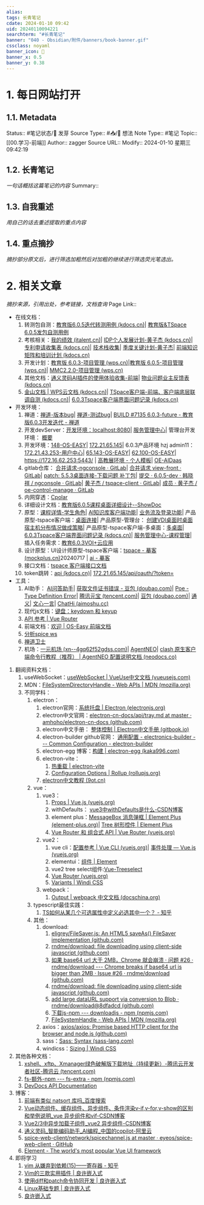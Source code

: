 ```yaml
---
alias:
tags: 长青笔记
cdate: 2024-01-10 09:42
uid: 20240110094221
searchterm: "#长青笔记"
banner: "040 - Obsidian/附件/banners/book-banner.gif"
cssclass: noyaml
banner_icon: 💌
banner_x: 0.5
banner_y: 0.38
---
```


# 1. 每日网站打开

## 1.1. Metadata

Status:: #笔记状态/🌱 发芽
Source Type:: #📥/💭 想法 
Note Type:: #笔记
Topic:: [[00.学习-前端]]
Author:: zagger
Source URL::
Modify:: 2024-01-10 星期三 09:42:19

## 1.2. 长青笔记

_一句话概括这篇笔记的内容_
Summary::

## 1.3. 自我重述

_用自己的话去重述提取的重点内容_

## 1.4. 重点摘抄

_摘抄部分原文后，进行筛选加粗然后对加粗的继续进行筛选荧光笔选出。_

# 2. 相关文章

_摘抄来源，引用出处，参考链接，文档查询_
Page Link::
- 在线文档：
	1. 转测包自测：[教育版6.0.5迭代转测用例 (kdocs.cn)](https://www.kdocs.cn/l/cp60g31a8g51)| [教育版&TSpace 6.0.5发包自测用例](https://www.kdocs.cn/l/cnuKyoxybexA)
	2. 考核相关：[我的绩效 (italent.cn)](https://www.italent.cn/portal/convoy/performanceCloud?quark_s=bf24aec64ff6976f0011856589560a072c456e60b2b4920e16ecf25079a0a73b&_qsrcapp=Italent&_qrt=html&_userSpecialType=1&xpuid=600458213&_pageId=Vo6IsR&_pageType=cloud&_restoreHref=https%3A%2F%2Fcloud.italent.cn%2FperformanceCloud%2F%23%2FbasePage%3FpageType%3DPerformanceDetailPage%26assessmentId%3De97bf122-5e6b-4ed3-b3b2-e71d9dadbf63%26workflowStepId%3D2f5e68cf-6772-4c96-8727-c797df6eaf6d%26fromType%3D4%26sourceType%3DmyAssessmentList%26stepType%3D2%26todoTypeId%3Da5c29efc-5e95-4fbc-a104-1150de6b13f0%26activityManagerId%3D80af0ee7-7a58-4499-98b3-7455c711854d%26shadow_context%3D%257BappModel%253A%2522italent%2522%252Cuppid%253A%25222%2522%257D&_menuId=e9ee7c1b-22bb-4c23-bfe9-a85c7abeaeb0&_menuRootId=9027d6ad-d015-4c62-83d8-3fddb015b59d&_pageTitle=%E6%88%91%E7%9A%84%E7%BB%A9%E6%95%88#/basePage?pageType=PerformanceDetailPage&assessmentId=e97bf122-5e6b-4ed3-b3b2-e71d9dadbf63&workflowStepId=2f5e68cf-6772-4c96-8727-c797df6eaf6d&fromType=4&sourceType=myAssessmentList&stepType=2&todoTypeId=a5c29efc-5e95-4fbc-a104-1150de6b13f0&activityManagerId=80af0ee7-7a58-4499-98b3-7455c711854d&shadow_context=%7BappModel%3A%22italent%22%2Cuppid%3A%222%22%7D&quark_s=fb0dba4700d72990988fb337c21f25a6eab47245dd1548aa306bbec3b92716b5)| [IDP个人发展计划-黄子杰 (kdocs.cn)](https://www.kdocs.cn/l/cefDVcofJSyp)| [专利申请收集表 (kdocs.cn)](https://www.kdocs.cn/l/cfoTDtnPQmeC)| [技术栈收集](https://www.kdocs.cn/l/cuEbiKZ0HLVS)| [季度关键计划-黄子杰](https://www.kdocs.cn/l/cdqH7xWDH9ah)| [前端知识矩阵和培训计划 (kdocs.cn)](https://www.kdocs.cn/l/cma7BWcmSfGk)
	3. 开发计划：[教育版 6.0.3-项目管理 (wps.cn)](https://pm.wps.cn/?vcl_cli=st&group_id=1769798260#/project/1712625117321129)|[教育版 6.0.5-项目管理 (wps.cn)](https://pm.wps.cn/#/project/1722244175513828?viewId=1722244175545118)| [MMC2.2.0-项目管理 (wps.cn)](https://pm.wps.cn/#/project/1723097202975898)
	4. 其他文档：[通义灵码AI插件的使用体验收集-前端](https://www.kdocs.cn/l/cd3qM5mG2S2W?from=docs&source=docsWeb&R=L1MvNg==)| [物业问题业主反馈表 (kdocs.cn)](https://www.kdocs.cn/l/cj2Sigl0f6kz?from=docs&reqtype=kdocs&startTime=1725332149076&R=L1MvNA==)
	5. [金山文档 | WPS云文档 (kdocs.cn)](https://www.kdocs.cn/latest)| [TSpace客户端-前端、客户端底层联调自测 (kdocs.cn)](https://www.kdocs.cn/l/coQwEDDnRC0L?from=docs&reqtype=kdocs&startTime=1718930883414)| [6.0.3Tspace客户端界面问题记录 (kdocs.cn)](https://www.kdocs.cn/l/cs5VdKkNr2td)
- 开发环境：
	1. 禅道：[禅道-版本bug](http://172.16.203.14:2980/build-view-6651.html?tid=ytewirxo)| [禅道-测试bug](http://172.16.203.14:2980/bug-browse-7-0-resolvedbyme.html?tid=4pc51mtc)| [BUILD #7135 6.0.3-future - 教育版6.0.3开发迭代 - 禅道](http://172.16.203.14:2980/build-view-7135.html?tid=glrod066)
	2. 开发devServer：[开发环境：localhost:8080](http://localhost:8080/view-front/#/gateway/mydesktop)| [服务管理中心](http://localhost:8080/v/#/serve/desktop/releaseDesktop)| 管理台开发环境： [概要](http://localhost:8080/#/summary)
	3. 开发环境：[148-OS-EASY](https://172.21.65.148/#/login)| [172.21.65.145](https://172.21.65.145/view-front/#/gateway/home)| 6.0.3产品环境 hzj admin11：[172.21.43.253-用户中心](https://172.21.43.253/v/#/gateway/appointments)| [65.143-OS-EASY](https://172.16.65.143/#/login?next=%2Ftemplate%2Fteach)| [62.100-OS-EASY](https://172.16.62.100/#/login?next=%2Fhelp%2Fabout)|  https://172.16.62.253:5443/ | [高教展环境 - 个人模板](https://172.16.25.200/#/template/personal)| [OE-AIDaas](http://172.16.201.45:90/#/login?redirect=/main/knowledge)
	4. gitlab仓库： [合并请求-ngconsole · GitLab](http://172.16.203.254/hanxiaoxiang/ngconsole/-/merge_requests)| [合并请求 view-front · GitLab](http://172.16.203.254/huangzijie/view-front/-/merge_requests)| [patch: 5.5.3桌面连接-下载问题 补丁包](http://172.16.203.254/hanxiaoxiang/ngconsole/-/commit/b01e2298a3212de372cadc73057af1017f46f83a)| [提交 · 6.0.5-dev · 韩晓祥 / ngconsole · GitLab](http://172.16.203.254/hanxiaoxiang/ngconsole/-/commits/6.0.5-dev)| [黄子杰 / tspace-client · GitLab](http://172.16.203.254/huangzijie/tspace-client)| [成员 · 黄子杰 / oe-control-manage · GitLab](http://172.16.203.254/huangzijie/oe-control-manage/-/project_members)
	5. 内网穿透：[Cpolar](http://localhost:9200/#/login?redirect=%2Ftunnels%2Flist)
	6. 详细设计文档：[教育版6.0.5课程桌面详细设计--ShowDoc](http://192.168.0.161:4999/web/#/3/5016)
	7. 原型：[课程详情-学生角色](http://172.16.203.30:8005/TSpace&%E6%95%99%E8%82%B2%E6%A1%8C%E9%9D%A2%E4%BA%91%E7%B3%BB%E5%88%976.0.5/YCY/#id=9a0b5z&p=%E8%AF%BE%E7%A8%8B%E8%AF%A6%E6%83%85-%E5%AD%A6%E7%94%9F%E8%A7%92%E8%89%B2&hi=1&g=1)| [AI知识库客户端功能](http://172.16.203.30:8005/AI%E7%9F%A5%E8%AF%86%E5%BA%93/ai%E7%9F%A5%E8%AF%86%E5%BA%93%E5%AE%A2%E6%88%B7%E7%AB%AF/#id=tkay7j&p=ai%E7%9F%A5%E8%AF%86%E5%BA%93%E5%AE%A2%E6%88%B7%E7%AB%AF%E5%8A%9F%E8%83%BD&g=1)| [业务流及登录功能](http://172.16.203.30:8005/AI%E7%9F%A5%E8%AF%86%E5%BA%93/ai%E7%9F%A5%E8%AF%86%E5%BA%93%E6%95%99%E5%B8%88%E4%BE%A7/#id=j5ic35&p=%E4%B8%9A%E5%8A%A1%E6%B5%81%E5%8F%8A%E7%99%BB%E5%BD%95%E5%8A%9F%E8%83%BD&g=1)| 产品原型-tspace客户端：[桌面连接](http://172.16.203.30:8005/%E6%95%99%E8%82%B2%E6%A1%8C%E9%9D%A2%E4%BA%91%E7%B3%BB%E5%88%976.0.3/TSpace%E5%AE%A2%E6%88%B7%E7%AB%AF/#id=jal676&p=%E6%A1%8C%E9%9D%A2%E8%BF%9E%E6%8E%A5_1&g=1)| 产品原型-管理台： [创建VDI桌面时桌面宿主机分布情况做成策略](http://172.16.203.30:8005/%E6%95%99%E8%82%B2%E6%A1%8C%E9%9D%A2%E4%BA%91%E7%B3%BB%E5%88%976.0.3/YD/start.html#id=fz6qb0&p=%E5%88%9B%E5%BB%BAvdi%E6%A1%8C%E9%9D%A2%E6%97%B6%E6%A1%8C%E9%9D%A2%E5%AE%BF%E4%B8%BB%E6%9C%BA%E5%88%86%E5%B8%83%E6%83%85%E5%86%B5%E5%81%9A%E6%88%90%E7%AD%96%E7%95%A5&g=1)| 产品原型-tspace客户端-多桌面：[多桌面](http://172.16.203.30:8005/%E6%95%99%E8%82%B2%E6%A1%8C%E9%9D%A2%E4%BA%91%E7%B3%BB%E5%88%976.0.3/TSpace%E5%AE%A2%E6%88%B7%E7%AB%AF/#id=uqp60u&p=%E5%A4%9A%E6%A1%8C%E9%9D%A2&g=1)| [6.0.3Tspace客户端界面问题记录 (kdocs.cn)](https://www.kdocs.cn/l/cs5VdKkNr2td)| [服务管理中心-课程管理](http://172.16.203.30:8005/TSpace&%E6%95%99%E8%82%B2%E6%A1%8C%E9%9D%A2%E4%BA%91%E7%B3%BB%E5%88%976.0.5/YCY/#id=mufixd&p=%E6%9C%8D%E5%8A%A1%E7%AE%A1%E7%90%86%E4%B8%AD%E5%BF%83-%E8%AF%BE%E7%A8%8B%E7%AE%A1%E7%90%86&g=1)| 插入任务需求：[教育6.0.3VOI+云应用](http://172.16.203.30:8005/%E6%95%99%E8%82%B2%E6%A1%8C%E9%9D%A2%E4%BA%91%E7%B3%BB%E5%88%976.0.3/VOI%E7%BB%93%E5%90%88%E4%BA%91%E5%BA%94%E7%94%A8/start.html#id=cc3hyy&p=%E6%95%99%E8%82%B26_0_3voi_%E4%BA%91%E5%BA%94%E7%94%A8)
	8. 设计原型：UI设计师原型-tspace客户端：[tspace - 摹客 (mockplus.cn)](https://app.mockplus.cn/app/hMSsCezHNdF/develop/design/unX_jm7aib)20240717 | [ai - 摹客](https://app.mockplus.cn/app/hMSsCezHNdF/develop/design/4yhQjSowt)
	9. 接口文档：[tspace 客户端接口文档](http://192.168.0.161:4999/web/#/p/bc9c7ef7dedba6c2570857cae614cc7e)
	10. token跳转：[api (kdocs.cn)](https://www.kdocs.cn/l/cohUGq1rP8fR?f=301)| [172.21.65.145/api/oauth/?token=](https://172.21.65.145/api/oauth/?token=eyJhbGciOiJIUzI1NiIsInR5cCI6IkpXVCJ9.eyJ1c2VyX2lkIjozLCJleHAiOjE3MTkzMDM3ODN9.gREvcYcAJGladlPjsntmm0ziZNDunnKThFPfegX7vcQ&location=https://172.21.65.145:443/v/#/gateway/personal)
- 工具：
	1. AI助手： [AI问答助手](https://poe.com/chat/1xnvodloyqni0xse6z2)| [获取文件证书错误 - 豆包 (doubao.com)](https://www.doubao.com/chat/125244209714434)| [Poe -Type Definition Error](https://poe.com/chat/2am17v35iq6kl2yxe6s)| [腾讯元宝 (tencent.com)](https://yuanbao.tencent.com/chat/naQivTmsDa)| [豆包 (doubao.com)](https://www.doubao.com/chat/76098657997570)| [通义](https://tongyi.aliyun.com/qianwen/?spm=5176.28326591.0.0.40f76ee1zBYunq&sessionId=a708ad0363fc485bb0ad7f52dc58dd91)| [文心一言](https://yiyan.baidu.com/)| [ChatHi (aimoshu.cc)](https://chat.aimoshu.cc/?type=1&token=G0bIjjokHh4Tk6B7SL3EkKtys8aRxHPc@Z9Pkb4rJbEFBggNX3ZK1oMEayxDiwoe3&bd_vid=7602131967207937914#/preset)
	3. 现代js文档：[键盘：keydown 和 keyup](https://zh.javascript.info/keyboard-events)
	4. [API 参考 | Vue Router](https://v3.router.vuejs.org/zh/api/#router-getroutes)
	5. 前端文档：[欢迎 | OS-Easy 前端文档](http://192.168.0.161/fedoc/)
	6. [分析spice ws](https://172.19.21.196:8443/)
	7. [禅道卫士](http://192.168.0.161:8090/)
	8. 机场：[一元机场 (xn--4gq62f52gdss.com)](https://xn--4gq62f52gdss.com/#/login)| [AgentNEO](https://agentneo.tech/dashboard)| [clash 原生客户端命令行教程（推荐） | AgentNEO 配置说明文档 (neodocs.co)](https://www.neodocs.co/others/clash-yuan-sheng-ke-hu-duan-ming-ling-hang-jiao-cheng-tui-jian)
1. 翻阅资料文档：
	1. useWebSocket：[useWebSocket | VueUse中文文档 (vueusejs.com)](https://www.vueusejs.com/core/useWebSocket/#type-declarations)
	2. MDN：[FileSystemDirectoryHandle - Web APIs | MDN (mozilla.org)](https://developer.mozilla.org/en-US/docs/Web/API/FileSystemDirectoryHandle)
	3. 不同学科：
		1. electron：
			1. electron官网：[系统托盘 | Electron (electronjs.org)](https://www.electronjs.org/zh/docs/latest/api/tray#traydisplayballoonoptions-windows)
			2. electron中文官网：[electron-cn-docs/api/tray.md at master · amhoho/electron-cn-docs (github.com)](https://github.com/amhoho/electron-cn-docs/blob/master/api/tray.md)
			3. electron中文手册： [整体控制 | Electron中文手册 (gitbook.io)](https://yuzhigang5460.gitbook.io/electron/api/api-jie-kou-zhi-zhu-jin-cheng-jie-kou/app)
			4. electron-builder github官网： [通用配置 - electronics-builder --- Common Configuration - electron-builder](https://www.electron.build/configuration/configuration)
			5. electron-egg 博客：[构建 | electron-egg (kaka996.com)](https://www.kaka996.com/pages/95a09b/#%E7%AC%AC%E5%9B%9B%E6%AD%A5-%E6%89%BE%E5%88%B0%E7%A8%8B%E5%BA%8F)
			6. electron-vite：
				1. [热重载 | electron-vite](https://cn.electron-vite.org/guide/hot-reloading)
				2. [Configuration Options | Rollup (rollupjs.org)](https://rollupjs.org/configuration-options/#watch)
			7. [electron中文教程 (9ot.cn)](https://9ot.cn:3/public/book/Electron/electron%E4%B8%AD%E6%96%87%E6%95%99%E7%A8%8B.pdf)
		2. vue：
			1. vue3：
				1. [Props | Vue.js (vuejs.org)](https://cn.vuejs.org/guide/components/props.html)
				2. withDefaults： [vue3中withDefaults是什么-CSDN博客](https://blog.csdn.net/kuang_nu/article/details/133079401)
				3. element plus：[MessageBox 消息弹框 | Element Plus (element-plus.org)](https://element-plus.org/zh-CN/component/message-box.html#api)| [Tree 树形控件 | Element Plus](https://element-plus.org/zh-CN/component/tree.html#props)
				4. [Vue Router 和 组合式 API | Vue Router (vuejs.org)](https://router.vuejs.org/zh/guide/advanced/composition-api.html)
			2. vue2：
				1. vue cli：[配置参考 | Vue CLI (vuejs.org)](https://cli.vuejs.org/zh/config/)| [事件处理 — Vue.js (vuejs.org)](https://v2.cn.vuejs.org/v2/guide/events.html)
				2. elementui：[组件 | Element](https://element.eleme.cn/#/zh-CN/component/input)
				3. vue2 tree select组件:[Vue-Treeselect](https://vue-treeselect.js.org/#more-features)
				4. [Vue Router (vuejs.org)](https://v3.router.vuejs.org/zh/)
				5. [Variants | Windi CSS](https://windicss.org/utilities/general/variants.html)
			3. webpack：
				1. [Output | webpack 中文文档 (docschina.org)](https://webpack.docschina.org/configuration/output/#outputfilename)
		3. typescript最佳实践：
			1. [TS如何从某几个可选属性中定义必选其中一个？ - 知乎](https://www.zhihu.com/question/520705103#:~:text=RequireTupleOne%3CV%2C%20%5B%27a%27%2C%20%27b%27%2C%20%27c%27%5D%3E%20%3D%20RequireKey%3CV%2C%20%27a%27%3E%20%7C,%27c%27%3E%20%E7%84%B6%E5%90%8E%E5%86%8D%E7%BB%93%E5%90%88%E8%81%94%E5%90%88%E7%B1%BB%E5%9E%8B%E8%BD%AC%E5%85%83%E7%A5%96%E5%B0%B1%E5%8F%AF%E4%BB%A5%20const%20value%3A%20RequireAllOne%3CV%3E%20%3D%20%7B%7D%20%E5%BF%85%E9%80%89%E5%85%B6%E4%B8%AD%E4%B8%80%E4%B8%AA)
		4. 其他：
			1. download:
				1. [eligrey/FileSaver.js: An HTML5 saveAs() FileSaver implementation (github.com)](https://github.com/eligrey/FileSaver.js)
				2. [rndme/download: file downloading using client-side javascript (github.com)](https://github.com/rndme/download)
				3. [如果 base64 url​​ 大于 2MB，Chrome 就会崩溃 · 问题 #26 · rndme/download --- Chrome breaks if base64 url is bigger than 2MB · Issue #26 · rndme/download (github.com)](https://github.com/rndme/download/issues/26)
				4. [rndme/download: file downloading using client-side javascript (github.com)](https://github.com/rndme/download)
				5. [add large dataURL support via conversion to Blob · rndme/download@8dfadcd (github.com)](https://github.com/rndme/download/commit/8dfadcddb0f9091c8a7f2983a392be168613154b)
				6. [下载js-npm --- downloadjs - npm (npmjs.com)](https://www.npmjs.com/package/downloadjs)
				7. [FileSystemHandle - Web APIs | MDN (mozilla.org)](https://developer.mozilla.org/en-US/docs/Web/API/FileSystemHandle)
			2. axios：[axios/axios: Promise based HTTP client for the browser and node.js (github.com)](https://github.com/axios/axios#request-config)
			3. sass：[Sass: Syntax (sass-lang.com)](https://sass-lang.com/documentation/syntax/)
			4. windicss：[Sizing | Windi CSS](https://windicss.org/utilities/layout/sizing.html#max-height)
2. 其他各种文档：
	1. [xshell、xftp、Xmanager绿色破解版下载地址（持续更新）-腾讯云开发者社区-腾讯云 (tencent.com)](https://cloud.tencent.com/developer/article/2359857)
	2. [fs-额外-npm --- fs-extra - npm (npmjs.com)](https://www.npmjs.com/package/fs-extra)
	3. [DevDocs API Documentation](https://devdocs.io/#url)
3. 博客：
	1. [前端有类似 natsort 库吗\_百度搜索](https://www.baidu.com/s?ie=utf-8&f=8&rsv_bp=1&rsv_idx=2&ch=&tn=baiduhome_pg&bar=&wd=%E5%89%8D%E7%AB%AF%E6%9C%89%E7%B1%BB%E4%BC%BC+natsort+%E5%BA%93%E5%90%97&oq=SortableJS&rsv_pq=d93392db004d0425&rsv_t=48284AIuhk%2BnXPix4Tq88XFQz9wr%2Bhf%2BrsL71JLDbDkzWHFYvPZgYQWmeDtJbISTgf8c&rqlang=cn&rsv_enter=1&rsv_btype=t&rsv_dl=tb&inputT=7534)
	2. [Vue动态组件、缓存组件、异步组件、条件渲染v-if,v-for,v-show的区别和举例说明\_vue 异步组件和vif-CSDN博客](https://blog.csdn.net/weixin_56542608/article/details/134964554)
	3. [Vue2/3中异步加载子组件\_vue2 异步组件-CSDN博客](https://blog.csdn.net/qq_41996454/article/details/130079024)
	4. [通义灵码\_智能编码助手\_AI编程\_中国的copilot-阿里云](https://tongyi.aliyun.com/lingma)
	5. [spice-web-client/network/spicechannel.js at master · eyeos/spice-web-client · GitHub](https://github.com/eyeos/spice-web-client/blob/master/network/spicechannel.js)
	6. [Element - The world's most popular Vue UI framework](https://element.eleme.cn/#/zh-CN/component/tabs)
4. 即将学习
	  1. [vim 从嫌弃到依赖(15)——寄存器 - 知乎](https://zhuanlan.zhihu.com/p/523486683)
	  2. [Vim的三款实用插件 | 良许嵌入式](https://www.lxlinux.net/e/linux/3-useful-vim-plugins.html#_1-%E6%8B%AC%E5%8F%B7%E8%87%AA%E5%8A%A8%E8%A1%A5%E5%85%A8%E6%8F%92%E4%BB%B6)
	  3. [使用diff和patch命令协同开发 | 良许嵌入式](https://www.lxlinux.net/e/linux/linux-diff-patch.html#%E4%BD%BF%E7%94%A8diff%E5%91%BD%E4%BB%A4%E5%88%9B%E5%BB%BA%E5%B7%AE%E5%BC%82)
	  4. [Linux基础专题 | 良许嵌入式](https://www.lxlinux.net/e/linux/main.html)
	  5. [良许嵌入式](https://www.lxlinux.net/e/)